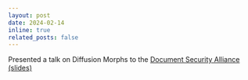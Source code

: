 ```yaml
---
layout: post
date: 2024-02-14
inline: true
related_posts: false
---
```


Presented a talk on Diffusion Morphs to the [Document Security Alliance](https://documentsecurityalliance.org/) [(slides)](/assets/pdf/citer_dsa_spring_2024.pdf)
